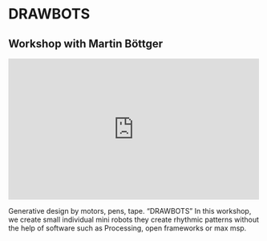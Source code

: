 # DRAWBOTS

## Workshop with Martin Böttger

<iframe src="https://player.vimeo.com/video/67449647?title=0&byline=0&portrait=0" width="500" height="281" frameborder="0" webkitallowfullscreen mozallowfullscreen allowfullscreen></iframe>

Generative design by motors, pens, tape. “DRAWBOTS”
In this workshop, we create small individual mini robots they create rhythmic patterns without the help of software such as Processing, open frameworks or max msp.